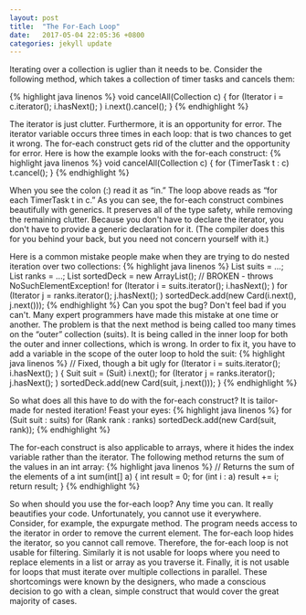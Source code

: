 ```yaml
---
layout: post
title:  "The For-Each Loop"
date:   2017-05-04 22:05:36 +0800
categories: jekyll update
---
```


Iterating over a collection is uglier than it needs to be. Consider the following method, which takes a collection of timer tasks and cancels them:

{% highlight java linenos %}
void cancelAll(Collection<TimerTask> c) {
    for (Iterator<TimerTask> i = c.iterator(); i.hasNext(); )
        i.next().cancel();
}
{% endhighlight %}

The iterator is just clutter. Furthermore, it is an opportunity for error. The iterator variable occurs three times in each loop: that is two chances to get it wrong. The for-each construct gets rid of the clutter and the opportunity for error. Here is how the example looks with the for-each construct:
{% highlight java linenos %}
void cancelAll(Collection<TimerTask> c) {
    for (TimerTask t : c)
        t.cancel();
}
{% endhighlight %}

When you see the colon (:) read it as “in.” The loop above reads as “for each TimerTask t in c.” As you can see, the for-each construct combines beautifully with generics. It preserves all of the type safety, while removing the remaining clutter. Because you don't have to declare the iterator, you don't have to provide a generic declaration for it. (The compiler does this for you behind your back, but you need not concern yourself with it.)

Here is a common mistake people make when they are trying to do nested iteration over two collections:
{% highlight java linenos %}
	List suits = ...;
    List ranks = ...;
    List sortedDeck = new ArrayList();
	// BROKEN - throws NoSuchElementException!
    for (Iterator i = suits.iterator(); i.hasNext(); )
        for (Iterator j = ranks.iterator(); j.hasNext(); )
            sortedDeck.add(new Card(i.next(), j.next()));
{% endhighlight %}
Can you spot the bug? Don't feel bad if you can't. Many expert programmers have made this mistake at one time or another. The problem is that the next method is being called too many times on the “outer” collection (suits). It is being called in the inner loop for both the outer and inner collections, which is wrong. In order to fix it, you have to add a variable in the scope of the outer loop to hold the suit:
{% highlight java linenos %}
	// Fixed, though a bit ugly
for (Iterator i = suits.iterator(); i.hasNext(); ) {
    Suit suit = (Suit) i.next();
    for (Iterator j = ranks.iterator(); j.hasNext(); )
        sortedDeck.add(new Card(suit, j.next()));
}
{% endhighlight %}

So what does all this have to do with the for-each construct? It is tailor-made for nested iteration! Feast your eyes:
{% highlight java linenos %}
	for (Suit suit : suits)
    for (Rank rank : ranks)
        sortedDeck.add(new Card(suit, rank));
{% endhighlight %}

The for-each construct is also applicable to arrays, where it hides the index variable rather than the iterator. The following method returns the sum of the values in an int array:
{% highlight java linenos %}
	// Returns the sum of the elements of a
int sum(int[] a) {
    int result = 0;
    for (int i : a)
        result += i;
    return result;
}
{% endhighlight %}

So when should you use the for-each loop? Any time you can. It really beautifies your code. Unfortunately, you cannot use it everywhere. Consider, for example, the expurgate method. The program needs access to the iterator in order to remove the current element. The for-each loop hides the iterator, so you cannot call remove. Therefore, the for-each loop is not usable for filtering. Similarly it is not usable for loops where you need to replace elements in a list or array as you traverse it. Finally, it is not usable for loops that must iterate over multiple collections in parallel. These shortcomings were known by the designers, who made a conscious decision to go with a clean, simple construct that would cover the great majority of cases.
